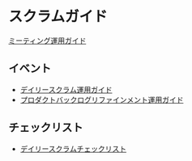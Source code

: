# スクラムガイド

[ミーティング運用ガイド](/docs/meating-guide.md)

## イベント

- [デイリースクラム運用ガイド](/docs/events/daily-scrum.md)
- [プロダクトバックログリファインメント運用ガイド](/docs/events/refinement.md)

## チェックリスト

- [デイリースクラムチェックリスト](/docs/checklists/daily-scrum.md)
